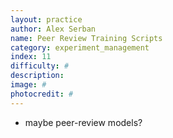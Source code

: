 ```yaml
---
layout: practice
author: Alex Serban
name: Peer Review Training Scripts
category: experiment_management
index: 11
difficulty: #
description:
image: #
photocredit: #
---
```


- maybe peer-review models?